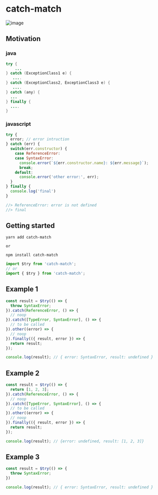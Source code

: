 # catch-match
![image](https://user-images.githubusercontent.com/1615093/149611056-ad5f8c6c-d7fe-4a64-aed4-a1763135e7ee.png)

## Motivation

### java
```java
try {
    ...
} catch (ExceptionClass1 e) {
   ....
} catch (ExceptionClass2, ExceptionClass3 e) {
   ....
} catch (any) {
  ...
} finally {
  ....
}
```

### javascript
```javascript
try {
  error; // error intruction
} catch (err) {
  switch(err.constructor) {
    case ReferenceError:
    case SyntaxError:
      console.error(`${err.constructor.name}: ${err.message}`);
      break;
    default:
      console.error('other error:', err);
  }
} finally {
  console.log('final')
}

//> ReferenceError: error is not defined
//> final
```

## Getting started

```shell
yarn add catch-match

or 

npm install catch-match
```

```javascript
import $try from 'catch-match';
// or
import { $try } from 'catch-match';
```

## Example 1

```javascript
const result = $try(() => {
  throw SyntaxError;
}).catch(ReferenceError, () => {
  // noop
}).catch([TypeError, SyntaxError], () => {
  // to be called
}).other((error) => {
  // noop
}).finally(({ result, error }) => {
  return result;
});

console.log(result); // { error: SyntaxError, result: undefined }
```

## Example 2

```javascript
const result = $try(() => {
  return [1, 2, 3];
}).catch(ReferenceError, () => {
  // noop
}).catch([TypeError, SyntaxError], () => {
  // to be called
}).other((error) => {
  // noop
}).finally(({ result, error }) => {
  return result;
});

console.log(result); // {error: undefined, result: [1, 2, 3]}
```

## Example 3

```javascript
const result = $try(() => {
  throw SyntaxError;
})

console.log(result); // { error: SyntaxError, result: undefined }
```
